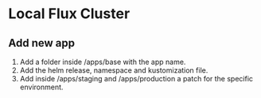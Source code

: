 # Local Flux Cluster

## Add new app
1. Add a folder inside /apps/base with the app name.
2. Add the helm release, namespace and kustomization file.
3. Add inside /apps/staging and /apps/production a patch for the specific environment.